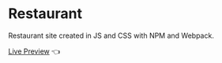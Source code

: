 # Restaurant

Restaurant site created in JS and CSS with NPM and Webpack.

[Live Preview](https://adambgordon.github.io/restaurant/) :point_left: